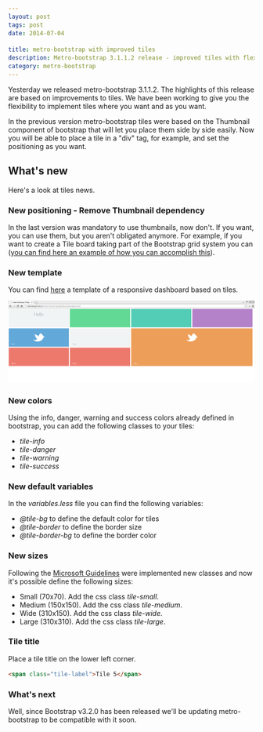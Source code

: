 ```yaml
---
layout: post
tags: post
date: 2014-07-04

title: metro-bootstrap with improved tiles
description: Metro-bootstrap 3.1.1.2 release - improved tiles with flexible positioning, new colors, dashboard template, and Bootstrap grid integration.
category: metro-bootstrap
---
```


Yesterday we released metro-bootstrap 3.1.1.2. The highlights of this release are based on improvements to tiles. We have been working to give you the flexibility to implement tiles where you want and as you want.

In the previous version metro-bootstrap tiles were based on the Thumbnail component of bootstrap that will let you place them side by side easily. Now you will be able to place a tile in a "div" tag, for example, and set the positioning as you want.

## What's new

Here's a look at tiles news.

### New positioning - Remove Thumbnail dependency

In the last version was mandatory to use thumbnails, now don't. If you want, you can use them, but you aren't obligated anymore. For example, if you want to create a Tile board taking part of the Bootstrap grid system you can ([you can find here an example of how you can accomplish this](http://talkslab.github.io/metro-bootstrap/dashboardtemplate.html)).

### New template

You can find [here](http://talkslab.github.io/metro-bootstrap/dashboardtemplate.html) a template of a responsive dashboard based on tiles.

![metro-bootstrap dashboard template](/images/metro-bootstrap-with-improved-tiles-dashboard-template.png)

### New colors

Using the info, danger, warning and success colors already defined in bootstrap, you can add the following classes to your tiles:

- _tile-info_
- _tile-danger_
- _tile-warning_
- _tile-success_

### New default variables

In the _variables.less_ file you can find the following variables:

- _@tile-bg_ to define the default color for tiles
- _@tile-border_ to define the border size
- _@tile-border-bg_ to define the border color

### New sizes

Following the [Microsoft Guidelines](http://msdn.microsoft.com/en-us/library/windows/apps/hh465403.aspx) were implemented new classes and now it's possible define the following sizes:

- Small (70x70). Add the css class _tile-small_.
- Medium (150x150). Add the css class _tile-medium_.
- Wide (310x150). Add the css class _tile-wide_.
- Large (310x310). Add the css class _tile-large_.

### Tile title

Place a tile title on the lower left corner.

```html
<span class="tile-label">Tile 5</span>
```

### What's next

Well, since Bootstrap v3.2.0 has been released we'll be updating metro-bootstrap to be compatible with it soon.
